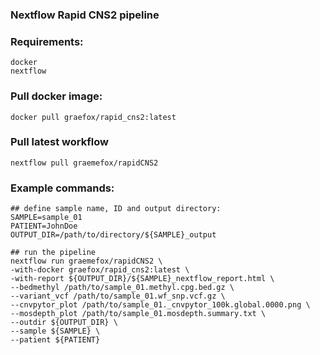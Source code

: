 ### Nextflow Rapid CNS2 pipeline

### Requirements:
```
docker
nextflow
```

### Pull docker image:
```
docker pull graefox/rapid_cns2:latest
```

### Pull latest workflow
```
nextflow pull graemefox/rapidCNS2
```


### Example commands:
```
## define sample name, ID and output directory:
SAMPLE=sample_01
PATIENT=JohnDoe
OUTPUT_DIR=/path/to/directory/${SAMPLE}_output

## run the pipeline
nextflow run graemefox/rapidCNS2 \
-with-docker graefox/rapid_cns2:latest \
-with-report ${OUTPUT_DIR}/${SAMPLE}_nextflow_report.html \
--bedmethyl /path/to/sample_01.methyl.cpg.bed.gz \
--variant_vcf /path/to/sample_01.wf_snp.vcf.gz \
--cnvpytor_plot /path/to/sample_01._cnvpytor_100k.global.0000.png \
--mosdepth_plot /path/to/sample_01.mosdepth.summary.txt \
--outdir ${OUTPUT_DIR} \
--sample ${SAMPLE} \
--patient ${PATIENT}
```
